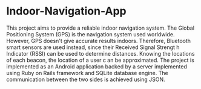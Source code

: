 # Indoor-Navigation-App
This project aims to provide a reliable indoor navigation system. The Global Positioning System (GPS) is 
the navigation system used worldwide. However, GPS doesn't give accurate results indoors. Therefore, Bluetooth 
smart sensors are used instead, since their Received Signal Strengt h Indicator (RSSI) can be used to determine distances.
Knowing the locations of each beacon, the location of a user c an be approximated. The project is implemented as an Android application
backed by a server implemented using Ruby on Rails framework and SQLite database engine. 
The communication between the two sides is achieved using JSON.


